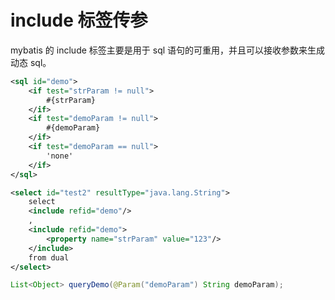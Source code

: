 # include 标签传参

mybatis 的 include 标签主要是用于 sql 语句的可重用，并且可以接收参数来生成动态 sql。

```xml
<sql id="demo">
    <if test="strParam != null">
        #{strParam}
    </if>
    <if test="demoParam != null">
        #{demoParam}
    </if>
    <if test="demoParam == null">
        'none'
    </if>
</sql>

<select id="test2" resultType="java.lang.String">
    select
    <include refid="demo"/>
    ,
    <include refid="demo">
        <property name="strParam" value="123"/>
    </include>
    from dual
</select>
```

```java
List<Object> queryDemo(@Param("demoParam") String demoParam);
```

